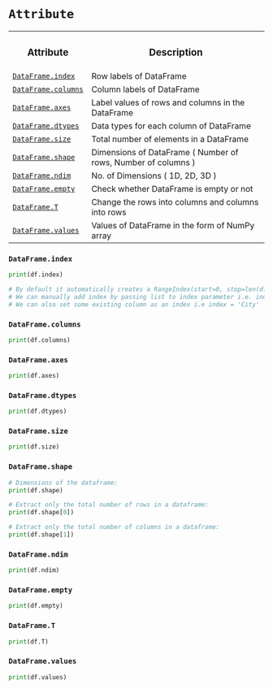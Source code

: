 # `Attribute`

<table>
  <tr><th><h3>Attribute</h3></th> <th><h3>Description</h3></th></tr>
  <tr><td><a href=#index><code>DataFrame.index</code></a></td> <td>Row labels of DataFrame</td></tr>
  <tr><td><a href=#column><code>DataFrame.columns</code></a></td> <td>Column labels of DataFrame</td></tr>
  <tr><td><a href=#axes><code>DataFrame.axes</code></a></td> <td>Label values of rows and columns in the DataFrame</td></tr>
  <tr><td><a href=#dtype><code>DataFrame.dtypes</code></a></td> <td>Data types for each column of DataFrame</td></tr>
  <tr><td><a href=#size><code>DataFrame.size</code></a></td> <td>Total number of elements in a DataFrame</td></tr>
  <tr><td><a href=#shape><code>DataFrame.shape</code></a></td> <td>Dimensions of DataFrame ( Number of rows, Number of columns )</td></tr>
  <tr><td><a href=#ndim><code>DataFrame.ndim</code></a></td> <td>No. of Dimensions ( 1D, 2D, 3D )</td></tr>
  <tr><td><a href=#empty><code>DataFrame.empty</code></a></td> <td>Check whether DataFrame is empty or not</td></tr>
  <tr><td><a href=#T><code>DataFrame.T</code></a></td> <td>Change the rows into columns and columns into rows</td></tr>  
  <tr><td><a href=#value><code>DataFrame.values</code></a></td> <td>Values of DataFrame in the form of NumPy array</td></tr>  
</table>

<h3 name=index><code>DataFrame.index</code></h3>

```python
print(df.index)

# By default it automatically creates a RangeIndex(start=0, stop=len(df), step=1)
# We can manually add index by passing list to index parameter i.e. index = [1, 2, 3]
# We can also set some existing column as an index i.e index = 'City'
```

<h3 name=column><code>DataFrame.columns</code></h3>

```python
print(df.columns)
```

<h3 name=axes><code>DataFrame.axes</code></h3>

```python
print(df.axes)
```

<h3 name=dtype><code>DataFrame.dtypes</code></h3>

```python
print(df.dtypes)
```

<h3 name=size><code>DataFrame.size</code></h3>

```python
print(df.size)
```

<h3 name=shape><code>DataFrame.shape</code></h3> 

```python
# Dimensions of the dataframe:
print(df.shape)

# Extract only the total number of rows in a dataframe:
print(df.shape[0])

# Extract only the total number of columns in a dataframe:
print(df.shape[1])
```            

<h3 name=ndim><code>DataFrame.ndim</code></h3>

```python
print(df.ndim)
```

<h3 name=empty><code>DataFrame.empty</code></h3> 

```python
print(df.empty)
```

<h3 name=T><code>DataFrame.T</code></h3>

```python
print(df.T)
```

<h3 name=value><code>DataFrame.values</code></h3>

```python
print(df.values)
```
